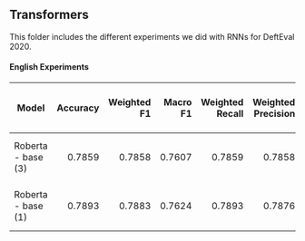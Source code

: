 ## Transformers
This folder includes the different experiments we did with RNNs for DeftEval 2020.

#### English Experiments

| Model                                                                      | Accuracy  | Weighted F1 | Macro F1 | Weighted Recall| Weighted Precision| (tn, fp, fn, tp) |
| ---------------------------------------------------------------------------|----------:| -----------:| --------:| --------------:| -----------------:| ----------------:|
| Roberta - base (3)                                                         | 0.7859    | 0.7858      | 0.7607   | 0.7859         |  0.7858           | 1470 284 283 611 |
| Roberta - base (1)                                                         | 0.7893    | 0.7883      | 0.7624   | 0.7893         |  0.7876           | 1490 295 263 600 |

